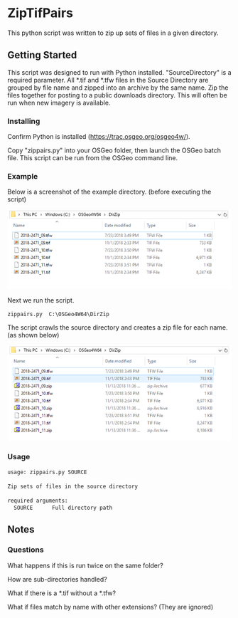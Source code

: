# ZipTifPairs
This python script was written to zip up sets of files in a given directory.

## Getting Started
This script was designed to run with Python installed.
"SourceDirectory" is a required parameter.
All *.tif and *.tfw files in the Source Directory are grouped by file name and zipped into an archive by the same name.
Zip the files together for posting to a public downloads directory. This will often be run when new imagery is available.

### Installing
Confirm Python is installed (https://trac.osgeo.org/osgeo4w/).

Copy "zippairs.py" into your OSGeo folder, then launch the OSGeo batch file. This script can be run from the OSGeo command line.

### Example 
Below is a screenshot of the example directory. (before executing the script)

![source directory before](ZipTifPairs-Before.PNG)

Next we run the script.

	zippairs.py  C:\OSGeo4W64\DirZip

The script crawls the source directory and creates a zip file for each name. (as shown below)

![source directory after](ZipTifPairs-After.PNG)

### Usage
	usage: zippairs.py SOURCE
	
	Zip sets of files in the source directory
	
	required arguments:
	  SOURCE      Full directory path

## Notes


### Questions
What happens if this is run twice on the same folder?

How are sub-directories handled?

What if there is a *.tif without a *.tfw?

What if files match by name with other extensions? (They are ignored)
